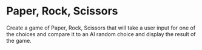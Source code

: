 # Paper, Rock, Scissors

Create a game of Paper, Rock, Scissors that will take a user input for one of the choices and compare it to an AI random choice and display the result of the game.